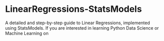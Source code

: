 # LinearRegressions-StatsModels

A detailed and step-by-step guide to Linear Regressions, implemented using StatsModels. If you are interested in learning Python Data Science or Machine Learning on